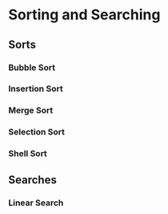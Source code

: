 # Sorting and Searching

## Sorts

### Bubble Sort

### Insertion Sort

### Merge Sort

### Selection Sort

### Shell Sort

## Searches

### Linear Search
